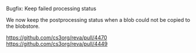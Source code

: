 Bugfix: Keep failed processing status

We now keep the postprocessing status when a blob could not be copied to the blobstore.

https://github.com/cs3org/reva/pull/4470
https://github.com/cs3org/reva/pull/4449